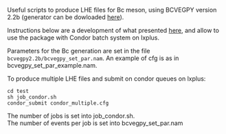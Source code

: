 Useful scripts to produce LHE files for Bc meson, using BCVEGPY version 2.2b (generator can be dowloaded [here](https://cernbox.cern.ch/index.php/s/0igtc8X3mf2mR0x)).  

Instructions below are a development of what presented [here](https://indico.cern.ch/event/238056/contributions/1552957/attachments/400031/556227/bcvegpy.pdf), and allow to use the package with Condor batch system on lxplus.

Parameters for the Bc generation are set in the file ``bcvegpy2.2b/bcvegpy_set_par.nam``.
An example of cfg is as in bcvegpy_set_par_example.nam.

To produce multiple LHE files and submit on condor queues on lxplus:
``` 
cd test
sh job_condor.sh
condor_submit condor_multiple.cfg
```

The number of jobs is set into job_condor.sh.  
The number of events per job is set into bcvegpy_set_par.nam

